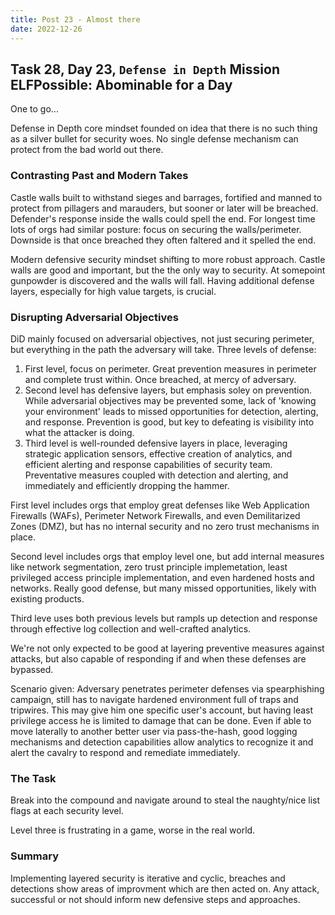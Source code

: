 ```yaml
---
title: Post 23 - Almost there
date: 2022-12-26
---
```

## Task 28, Day 23, <code>Defense in Depth</code> Mission ELFPossible: Abominable for a Day
One to go...

Defense in Depth core mindset founded on idea that there is no such thing as a silver bullet for security woes. No single defense mechanism can protect from the bad world out there.

### Contrasting Past and Modern Takes
Castle walls built to withstand sieges and barrages, fortified and manned to protect from pillagers and marauders, but sooner or later will be breached. Defender's response inside the walls could spell the end. For longest time lots of orgs had similar posture: focus on securing the walls/perimeter. Downside is that once breached they often faltered and it spelled the end.

Modern defensive security mindset shifting to more robust approach. Castle walls are good and important, but the the only way to security. At somepoint gunpowder is discovered and the walls will fall. Having additional defense layers, especially for high value targets, is crucial.

### Disrupting Adversarial Objectives
DiD mainly focused on adversarial objectives, not just securing perimeter, but everything in the path the adversary will take. Three levels of defense:
1. First level, focus on perimeter. Great prevention measures in perimeter and complete trust within. Once breached, at mercy of adversary.
2. Second level has defensive layers, but emphasis soley on prevention. While adversarial objectives may be prevented some, lack of 'knowing your environment' leads to missed opportunities  for detection, alerting, and response. Prevention is good, but key to defeating is visibility into what the attacker is doing.
3. Third level is well-rounded defensive layers in place, leveraging strategic application sensors, effective creation of analytics, and efficient alerting and response capabilities of security team. Preventative measures coupled with detection and alerting, and immediately and efficiently dropping the hammer. 

First level includes orgs that employ great defenses like Web Application Firewalls (WAFs), Perimeter Network Firewalls, and even Demilitarized Zones (DMZ), but has no internal security and no zero trust mechanisms in place.

Second level includes orgs that employ level one, but add internal measures like network segmentation, zero trust principle implemetation, least privileged access principle implementation, and even hardened hosts and networks. Really good defense, but many missed opportunities, likely with existing products.

Third leve uses both previous levels but rampls up detection and response through effective log collection and well-crafted analytics.

We're not only expected to be good at layering preventive measures against attacks, but also capable of responding if and when these defenses are bypassed. 

Scenario given: Adversary penetrates perimeter defenses via spearphishing campaign, still has to navigate hardened environment full of traps and tripwires. This may give him one specific user's account, but having least privilege access he is limited to damage that can be done. Even if able to move laterally to another better user via pass-the-hash, good logging mechanisms and detection capabilities allow analytics to recognize it and alert the cavalry to respond and remediate immediately.

### The Task
Break into the compound and navigate around to steal the naughty/nice list flags at each security level. 

Level three is frustrating in a game, worse in the real world.

### Summary
Implementing layered security is iterative and cyclic, breaches and detections show areas of improvment which are then acted on. Any attack, successful or not should inform new defensive steps and approaches. 